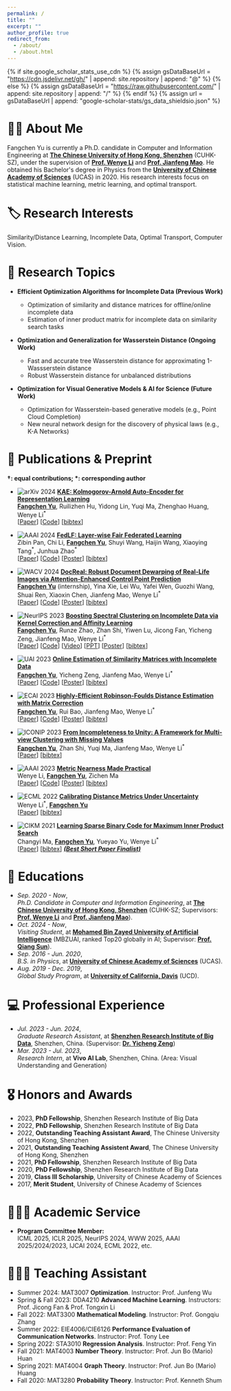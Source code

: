 ```yaml
---
permalink: /
title: ""
excerpt: ""
author_profile: true
redirect_from: 
  - /about/
  - /about.html
---
```


{% if site.google_scholar_stats_use_cdn %}
{% assign gsDataBaseUrl = "https://cdn.jsdelivr.net/gh/" | append: site.repository | append: "@" %}
{% else %}
{% assign gsDataBaseUrl = "https://raw.githubusercontent.com/" | append: site.repository | append: "/" %}
{% endif %}
{% assign url = gsDataBaseUrl | append: "google-scholar-stats/gs_data_shieldsio.json" %}

<span class='anchor' id='about-me'></span>

# 🧑‍🎓 About Me

Fangchen Yu is currently a Ph.D. candidate in Computer and Information Engineering at [**The Chinese University of Hong Kong, Shenzhen**](https://cuhk.edu.cn/en) (CUHK-SZ), under the supervision of [**Prof. Wenye Li**](https://sds.cuhk.edu.cn/en/teacher/317) and [**Prof. Jianfeng Mao**](https://sds.cuhk.edu.cn/en/teacher/268). He obtained his Bachelor's degree in Physics from the [**University of Chinese Academy of Sciences**](https://english.ucas.ac.cn/) (UCAS) in 2020. His research interests focus on statistical machine learning, metric learning, and optimal transport.

# 🏷️ Research Interests

Similarity/Distance Learning, Incomplete Data, Optimal Transport, Computer Vision.


# 📑 Research Topics

- **Efficient Optimization Algorithms for Incomplete Data (Previous Work)**
  - Optimization of similarity and distance matrices for offline/online incomplete data
  - Estimation of inner product matrix for incomplete data on similarity search tasks

- **Optimization and Generalization for Wasserstein Distance (Ongoing Work)**
  - Fast and accurate tree Wasserstein distance for approximating 1-Wassserstein distance
  - Robust Wasserstein distance for unbalanced distributions

- **Optimization for Visual Generative Models & AI for Science (Future Work)**
  - Optimization for Wasserstein-based generative models (e.g., Point Cloud Completion)
  - New neural network design for the discovery of physical laws (e.g., K-A Networks)



# 📝 Publications & Preprint

**$\dagger$: equal contributions; $\ast$: corresponding author** 

- ![arXiv 2024](https://img.shields.io/badge/arXiv-2024-orange) [**KAE: Kolmogorov-Arnold Auto-Encoder for Representation Learning**](https://arxiv.org/pdf/2501.00420)<br>
  **<u>Fangchen Yu</u>**, Ruilizhen Hu, Yidong Lin, Yuqi Ma, Zhenghao Huang, Wenye Li<sup>$\ast$</sup> <br>
  [[Paper](https://arxiv.org/pdf/2501.00420)] [[Code](https://github.com/SciYu/KAE)] [[bibtex](https://sciyu.github.io/bib/KAE.bib)]

- ![AAAI 2024](https://img.shields.io/badge/AAAI-2024-orange) [**FedLF: Layer-wise Fair Federated Learning**](https://ojs.aaai.org/index.php/AAAI/article/view/29368)<br>
  Zibin Pan, Chi Li, **<u>Fangchen Yu</u>**, Shuyi Wang, Haijin Wang, Xiaoying Tang<sup>$\ast$</sup>, Junhua Zhao<sup>$\ast$</sup> <br>
  [[Paper](https://ojs.aaai.org/index.php/AAAI/article/view/29368)] [[Code](https://github.com/SciYu/FedLF)] [[Poster](./poster/AAAI2024_poster.png)] [[bibtex](https://sciyu.github.io/bib/WACV2024.bib)] <br> 
  <!-- <a href="./poster/AAAI2024_poster.png" target="_blank">
    <img src="./poster/AAAI2024_poster.png" alt="AAAI 2024 Poster" width="250px" style="border:1px solid #ddd; border-radius:8px; padding:2px;">
  </a> -->

- ![WACV 2024](https://img.shields.io/badge/WACV-2024-orange) [**DocReal: Robust Document Dewarping of Real-Life Images via Attention-Enhanced Control Point Prediction**](https://openaccess.thecvf.com/content/WACV2024/papers/Yu_DocReal_Robust_Document_Dewarping_of_Real-Life_Images_via_Attention-Enhanced_Control_WACV_2024_paper.pdf)<br>
  **<u>Fangchen Yu</u>** (internship), Yina Xie, Lei Wu, Yafei Wen, Guozhi Wang, Shuai Ren, Xiaoxin Chen, Jianfeng Mao, Wenye Li<sup>$\ast$</sup> <br>
  [[Paper](https://openaccess.thecvf.com/content/WACV2024/papers/Yu_DocReal_Robust_Document_Dewarping_of_Real-Life_Images_via_Attention-Enhanced_Control_WACV_2024_paper.pdf)] [[Code](https://github.com/SciYu/DocReal)] [[Poster](./poster/WACV2024_poster.png)] [[bibtex](https://sciyu.github.io/bib/WACV2024.bib)] <br>
  <!-- <a href="./poster/WACV2024_poster.png" target="_blank">
    <img src="./poster/WACV2024_poster.png" alt="WACV 2024 Poster" width="250px" style="border:1px solid #ddd; border-radius:8px; padding:2px;">
  </a> -->

- ![NeurIPS 2023](https://img.shields.io/badge/NeurIPS-2023-orange) [**Boosting Spectral Clustering on Incomplete Data via Kernel Correction and Affinity Learning**](https://openreview.net/pdf?id=xFtuNq23D5)<br>
  **<u>Fangchen Yu</u>**, Runze Zhao, Zhan Shi, Yiwen Lu, Jicong Fan, Yicheng Zeng, Jianfeng Mao, Wenye Li<sup>$\ast$</sup> <br>
  [[Paper](https://openreview.net/pdf?id=xFtuNq23D5)] [[Code](https://github.com/SciYu/Spectral-Clustering-on-Incomplete-Data)] [[Video](https://neurips.cc/virtual/2023/poster/70019)] [[PPT](https://neurips.cc/media/neurips-2023/Slides/70019_iLAU9xR.pdf)] [[Poster](./poster/NeurIPS2023_poster.png)] [[bibtex](https://sciyu.github.io/bib/NIPS2023.bib)] <br>
  <!-- <a href="./poster/NeurIPS2023_poster.png" target="_blank">
    <img src="./poster/NeurIPS2023_poster.png" alt="NeurIPS 2023 Poster" width="250px" style="border:1px solid #ddd; border-radius:8px; padding:2px;">
  </a> -->

- ![UAI 2023](https://img.shields.io/badge/UAI-2023-orange) [**Online Estimation of Similarity Matrices with Incomplete Data**](https://proceedings.mlr.press/v216/yu23a/yu23a.pdf)<br>
  **<u>Fangchen Yu</u>**, Yicheng Zeng, Jianfeng Mao, Wenye Li<sup>$\ast$</sup> <br>
  [[Paper](https://proceedings.mlr.press/v216/yu23a/yu23a.pdf)] [[Code](https://github.com/SciYu/Online-Similarity-Matrix-Correction)] [[Poster](./poster/UAI2023_poster.png)] [[bibtex](https://sciyu.github.io/bib/UAI2023.bib)] <br>
  <!-- <a href="./poster/UAI2023_poster.png" target="_blank">
    <img src="./poster/UAI2023_poster.png" alt="UAI 2023 Poster" width="250px" style="border:1px solid #ddd; border-radius:8px; padding:2px;">
  </a> -->

- ![ECAI 2023](https://img.shields.io/badge/ECAI-2023-orange) [**Highly-Efficient Robinson-Foulds Distance Estimation with Matrix Correction**](https://ebooks.iospress.nl/doi/10.3233/FAIA230605) <br>
  **<u>Fangchen Yu</u>**, Rui Bao, Jianfeng Mao, Wenye Li<sup>$\ast$</sup> <br>
  [[Paper](https://ebooks.iospress.nl/doi/10.3233/FAIA230605)] [[Code](https://github.com/SciYu/Embedding-based-Matrix-Correction)] [[Poster](./poster/ECAI2023_poster.png)] [[bibtex](https://sciyu.github.io/bib/ECAI2023.bib)] <br>
  <!-- <a href="./poster/ECAI2023_poster.png" target="_blank">
    <img src="./poster/ECAI2023_poster.png" alt="ECAI 2023 Poster" width="250px" style="border:1px solid #ddd; border-radius:8px; padding:2px;">
  </a> -->

- ![ICONIP 2023](https://img.shields.io/badge/ICONIP-2023-orange) [**From Incompleteness to Unity: A Framework for Multi-view Clustering with Missing Values**](https://link.springer.com/chapter/10.1007/978-981-99-8145-8_9) <br>
  **<u>Fangchen Yu</u>**, Zhan Shi, Yuqi Ma, Jianfeng Mao, Wenye Li<sup>$\ast$</sup> <br>
  [[Paper](https://link.springer.com/chapter/10.1007/978-981-99-8145-8_9)] [[bibtex](https://sciyu.github.io/bib/ICONIP2023.bib)]

- ![AAAI 2023](https://img.shields.io/badge/AAAI-2023-orange) [**Metric Nearness Made Practical**](https://ojs.aaai.org/index.php/AAAI/article/view/26041) <br>
  Wenye Li, **<u>Fangchen Yu</u>**, Zichen Ma<br>
  [[Paper](https://ojs.aaai.org/index.php/AAAI/article/view/26041)] [[Code](https://github.com/SciYu/Metric-Nearness-Made-Practical)] [[Poster](./poster/AAAI2023_poster.png)] [[bibtex](https://sciyu.github.io/bib/AAAI2023.bib)] <br>
  <!-- <a href="./poster/AAAI2023_poster.png" target="_blank">
    <img src="./poster/AAAI2023_poster.png" alt="AAAI 2023 Poster" width="250px" style="border:1px solid #ddd; border-radius:8px; padding:2px;">
  </a> -->

- ![ECML 2022](https://img.shields.io/badge/ECML-2022-orange) [**Calibrating Distance Metrics Under Uncertainty**](https://link.springer.com/chapter/10.1007/978-3-031-26409-2_14)<br>
  Wenye Li<sup>$\ast$</sup>, **<u>Fangchen Yu</u>**<br>
  [[Paper](https://link.springer.com/chapter/10.1007/978-3-031-26409-2_14)] [[bibtex](https://sciyu.github.io/bib/ECML2022.bib)]
  
- ![CIKM 2021](https://img.shields.io/badge/CIKM-2021-orange) [**Learning Sparse Binary Code for Maximum Inner Product Search**](https://dl.acm.org/doi/abs/10.1145/3459637.3482132) <br>
  Changyi Ma, **<u>Fangchen Yu</u>**, Yueyao Yu, Wenye Li<sup>$\ast$</sup> <br>
  [[Paper](https://dl.acm.org/doi/abs/10.1145/3459637.3482132)] [[bibtex](https://sciyu.github.io/bib/CIKM2021.bib)] [***(Best Short Paper Finalist)***](https://www.cikm2021.org/programme/best-paper-nominations)

 

# 🏫 Educations
- *Sep. 2020 - Now*,<br>
*Ph.D. Candidate in Computer and Information Engineering*, at [**The Chinese University of Hong Kong, Shenzhen**](https://cuhk.edu.cn/en) (CUHK-SZ; Supervisors: [**Prof. Wenye Li**](https://sds.cuhk.edu.cn/en/teacher/317) and [**Prof. Jianfeng Mao**](https://sds.cuhk.edu.cn/en/teacher/268)).<br>
- *Oct. 2024 - Now*,<br>
*Visiting Student*, at [**Mohamed Bin Zayed University of Artificial Intelligence**](https://mbzuai.ac.ae/) (MBZUAI, ranked Top20 globally in AI; Supervisor: [**Prof. Qiang Sun**](https://sites.google.com/view/qsun/)).<br>
- *Sep. 2016 - Jun. 2020*,<br> 
*B.S. in Physics*, at [**University of Chinese Academy of Sciences**](https://english.ucas.ac.cn/) (UCAS).<br>
- *Aug. 2019 - Dec. 2019*,<br> 
*Global Study Program*, at [**University of California, Davis**](https://www.ucdavis.edu/) (UCD).



# 💻 Professional Experience
- *Jul. 2023 - Jun. 2024*,<br>
*Graduate Research Assistant*, at [**Shenzhen Research Institute of Big Data**](https://www.sribd.cn/en), Shenzhen, China. (Supervisor: [**Dr. Yicheng Zeng**](https://www.sribd.cn/en/teacher/558))<br>
- *Mar. 2023 - Jul. 2023*,<br>
*Research Intern*, at **Vivo AI Lab**, Shenzhen, China. (Area: Visual Understanding and Generation)



# 🎖 Honors and Awards
- 2023, **PhD Fellowship**, Shenzhen Research Institute of Big Data
- 2022, **PhD Fellowship**, Shenzhen Research Institute of Big Data
- 2022, **Outstanding Teaching Assistant Award**, The Chinese University of Hong Kong, Shenzhen
- 2021, **Outstanding Teaching Assistent Award**, The Chinese University of Hong Kong, Shenzhen
- 2021, **PhD Fellowship**, Shenzhen Research Institute of Big Data
- 2020, **PhD Fellowship**, Shenzhen Research Institute of Big Data
- 2019, **Class III Scholarship**, University of Chinese Academy of Sciences
- 2017, **Merit Student**, University of Chinese Academy of Sciences



# 👨🏻‍💻 Academic Service
- **Program Committee Member:**<br>
ICML 2025, ICLR 2025, NeurIPS 2024, WWW 2025, AAAI 2025/2024/2023, IJCAI 2024, ECML 2022, etc.



# 👨🏻‍🏫 Teaching Assistant
- Summer 2024: MAT3007 **Optimization**. Instructor: Prof. Junfeng Wu
- Spring & Fall 2023: DDA4210 **Advanced Machine Learning**. Instructors: Prof. Jicong Fan & Prof. Tongxin Li
- Fall 2022: MAT3300 **Mathematical Modeling**. Instructor: Prof. Gongqiu Zhang
- Summer 2022: EIE4006/CIE6126 **Performance Evaluation of Communication Networks**. Instructor: Prof. Tony Lee
- Spring 2022: STA3010 **Regression Analysis**. Instructor: Prof. Feng Yin
- Fall 2021: MAT4003 **Number Theory**. Instructor: Prof. Jun Bo (Mario) Huan
- Spring 2021: MAT4004 **Graph Theory**. Instructor: Prof. Jun Bo (Mario) Huang
- Fall 2020: MAT3280 **Probability Theory**. Instructor: Prof. Kenneth Shum
